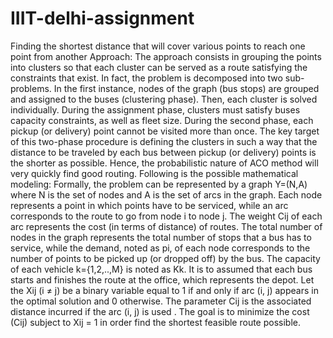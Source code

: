 # IIIT-delhi-assignment
Finding the shortest distance that will cover various points to reach one point from another
Approach:
The approach consists in grouping the points into clusters so that each cluster can be served as a route satisfying the constraints that exist. In fact, the problem is decomposed into two sub-problems. In the first instance, nodes of the graph (bus stops) are grouped and assigned to the buses (clustering phase). Then, each cluster is solved individually. During the assignment phase, clusters must satisfy buses capacity constraints, as well as fleet size. During the second phase, each pickup (or delivery) point cannot be visited more than once. The key target of this two-phase procedure is defining the clusters in such a way that the distance to be traveled by each bus between pickup (or delivery) points is the shorter as possible. Hence, the probabilistic nature of ACO method will very quickly find good routing. Following is the possible mathematical modeling:
Formally, the problem can be represented by a graph Y=(N,A) where N is the set of nodes and A is the set of arcs in the graph. Each node represents a point in which points have to be serviced, while an arc corresponds to the route to go from node i to node j. The weight Cij of each arc represents the cost (in terms of distance) of routes. The total number of nodes in the graph represents the total number of stops that a bus has to service, while the demand, noted as pi, of each node corresponds to the number of points to be picked up (or dropped off) by the bus. The capacity of each vehicle k={1,2,..,M} is noted as Kk. It is to assumed that each bus starts and finishes the route at the office, which represents the depot. Let the Xij (i ≠ j) be a binary variable equal to 1 if and only if arc (i, j) appears in the optimal solution and 0 otherwise. The parameter Cij is the associated distance incurred if the arc (i, j) is used .
The goal is to minimize the cost (Cij) subject to  Xij = 1 in order find the shortest feasible route possible.

